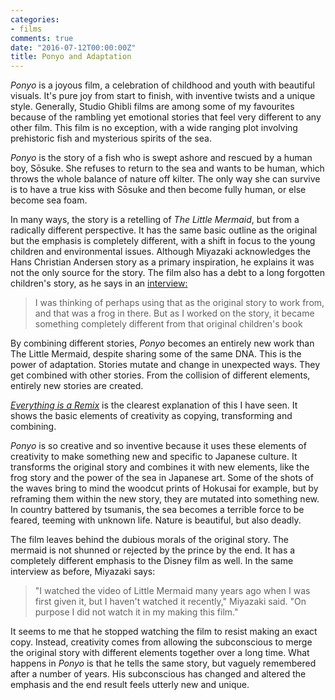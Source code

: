 ```yaml
---
categories:
- films
comments: true
date: "2016-07-12T00:00:00Z"
title: Ponyo and Adaptation
---
```

  
<em>Ponyo</em> is a joyous film, a celebration of childhood and youth with beautiful visuals. It's pure joy from start to finish, with inventive twists and a unique style. Generally, Studio Ghibli films are among some of my favourites because of the rambling yet emotional stories that feel very different to any other film. This film is no exception, with a wide ranging plot involving prehistoric fish and mysterious spirits of the sea.  

<em>Ponyo</em> is the story of a fish who is swept ashore and rescued by a human boy, Sōsuke. She refuses to return to the sea and wants to be human, which throws the whole balance of nature off kilter. The only way she can survive is to have a true kiss with Sōsuke and then become fully human, or else become sea foam.   
<!--more-->  

In many ways, the story is a retelling of <em>The Little Mermaid</em>, but from a radically different perspective. It has the same basic outline as the original but the emphasis is completely different, with a shift in focus to the young children and environmental issues. Although Miyazaki acknowledges the Hans Christian Andersen story as a primary inspiration, he explains it was not the only source for the story. The film also has a debt to a long forgotten children's story, as he says in an <a href="http://www.blastr.com/2009/08/legendary_animator_miyaza.php">interview:</a>  

<blockquote>   
  I was thinking of perhaps using that as the original story to work from, and that was a frog in there. But as I worked on the story, it became something completely different from that original children's book  
</blockquote>  

By combining different stories, <em>Ponyo</em> becomes an entirely new work than The Little Mermaid, despite sharing some of the same DNA.  This is the power of adaptation. Stories mutate and change in unexpected ways. They get combined with other stories. From the collision of different elements, entirely new stories are created.  

<a href="http://everythingisaremix.info/watch-the-series//"><em>Everything is a Remix</em></a> is the clearest explanation of this I have seen. It shows the basic elements of creativity as copying, transforming and combining.  


<em>Ponyo</em> is so creative and so inventive because it uses these elements of creativity to make something new and specific to Japanese culture. It transforms the original story and combines it with new elements, like the frog story and the power of the sea in Japanese art. Some of the shots of the waves bring to mind the woodcut prints of Hokusai for example, but by reframing them within the new story, they are mutated into something new. In country battered by tsumanis, the sea becomes a terrible force to be feared, teeming with unknown life. Nature is beautiful, but also deadly.  

The film leaves behind the dubious morals of the original story. The mermaid is not shunned or rejected by the prince by the end. It has a completely different emphasis to the Disney film as well. In the same interview as before, Miyazaki says:  

<blockquote>   
  "I watched the video of Little Mermaid many years ago when I was first given it, but I haven't watched it recently," Miyazaki said. "On purpose I did not watch it in my making this film."  
</blockquote>  

It seems to me that he stopped watching the film to resist making an exact copy. Instead, creativity comes from allowing the subconscious to merge the original story with different elements together over a long time. What happens in <em>Ponyo</em> is that he tells the same story, but vaguely remembered after a number of years. His subconscious has changed and altered the emphasis and the end result feels utterly new and unique.  
